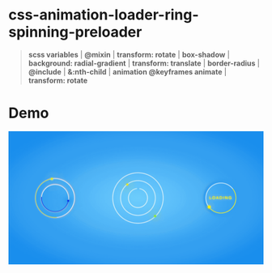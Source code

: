 # css-animation-loader-ring-spinning-preloader

> **scss variables** | **@mixin** | **transform: rotate** | **box-shadow** | **background: radial-gradient** | **transform: translate** | **border-radius** | **@include** | **&:nth-child** | **animation @keyframes animate** | **transform: rotate**

# Demo
<img src="images/demo.gif" alt="animation-loader-ring-spinning">